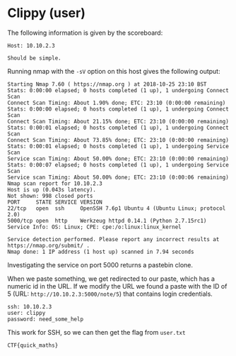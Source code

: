 # Clippy (user)

The following information is given by the scoreboard:

```
Host: 10.10.2.3

Should be simple.
```

Running nmap with the `-sV` option on this host gives the following output:

```
Starting Nmap 7.60 ( https://nmap.org ) at 2018-10-25 23:10 BST
Stats: 0:00:00 elapsed; 0 hosts completed (1 up), 1 undergoing Connect Scan
Connect Scan Timing: About 1.90% done; ETC: 23:10 (0:00:00 remaining)
Stats: 0:00:00 elapsed; 0 hosts completed (1 up), 1 undergoing Connect Scan
Connect Scan Timing: About 21.15% done; ETC: 23:10 (0:00:00 remaining)
Stats: 0:00:01 elapsed; 0 hosts completed (1 up), 1 undergoing Connect Scan
Connect Scan Timing: About 73.85% done; ETC: 23:10 (0:00:00 remaining)
Stats: 0:00:01 elapsed; 0 hosts completed (1 up), 1 undergoing Service Scan
Service scan Timing: About 50.00% done; ETC: 23:10 (0:00:00 remaining)
Stats: 0:00:07 elapsed; 0 hosts completed (1 up), 1 undergoing Service Scan
Service scan Timing: About 50.00% done; ETC: 23:10 (0:00:06 remaining)
Nmap scan report for 10.10.2.3
Host is up (0.043s latency).
Not shown: 998 closed ports
PORT     STATE SERVICE VERSION
22/tcp   open  ssh     OpenSSH 7.6p1 Ubuntu 4 (Ubuntu Linux; protocol 2.0)
5000/tcp open  http    Werkzeug httpd 0.14.1 (Python 2.7.15rc1)
Service Info: OS: Linux; CPE: cpe:/o:linux:linux_kernel

Service detection performed. Please report any incorrect results at https://nmap.org/submit/ .
Nmap done: 1 IP address (1 host up) scanned in 7.94 seconds
```

Investigating the service on port 5000 returns a pastebin clone.

When we paste something, we get redirected to our paste, which has a numeric id
in the URL. If we modify the URL we found a paste with the ID of 5
(URL: `http://10.10.2.3:5000/note/5`) that contains login credentials.

```
ssh: 10.10.2.3
user: clippy
password: need_some_help
```

This work for SSH, so we can then get the flag from `user.txt`

```
CTF{quick_maths}
```
